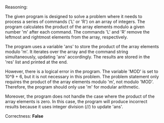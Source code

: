 Reasoning:

The given program is designed to solve a problem where it needs to process a series of commands ('L' or 'R') on an array of integers. The program calculates the product of the array elements modulo a given number 'm' after each command. The commands 'L' and 'R' remove the leftmost and rightmost elements from the array, respectively.

The program uses a variable 'ans' to store the product of the array elements modulo 'm'. It iterates over the array and the command string simultaneously, updating 'ans' accordingly. The results are stored in the 'res' list and printed at the end.

However, there is a logical error in the program. The variable 'MOD' is set to 10^9 + 6, but it is not necessary in this problem. The problem statement only requires the product of the array elements modulo 'm', not modulo 'MOD'. Therefore, the program should only use 'm' for modular arithmetic.

Moreover, the program does not handle the case where the product of the array elements is zero. In this case, the program will produce incorrect results because it uses integer division (//) to update 'ans'.

Correctness: **False**